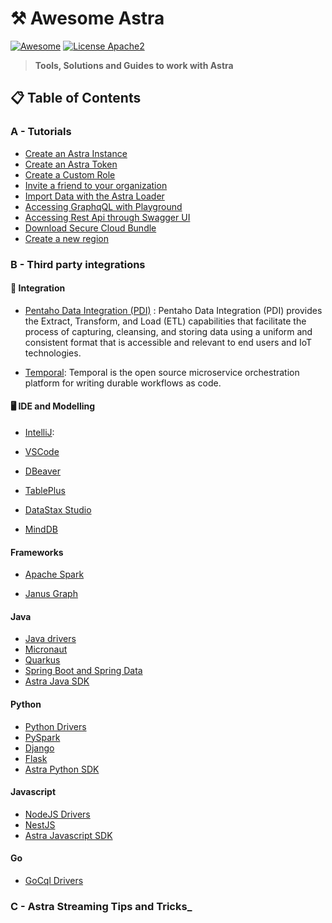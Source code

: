 # ⚒️ Awesome Astra

[![Awesome](https://awesome.re/badge-flat.svg)](https://awesome.re)
[![License Apache2](https://img.shields.io/hexpm/l/plug.svg)](http://www.apache.org/licenses/LICENSE-2.0)

> **Tools, Solutions and Guides to work with Astra**

## 📋 Table of Contents

### A - Tutorials

- [Create an Astra Instance](./astra/CREATE-AN-INSTANCE.MD)
- [Create an Astra Token](./astra/CREATE-A-TOKEN.MD)
- [Create a Custom Role](#)
- [Invite a friend to your organization](#)
- [Import Data with the Astra Loader](#)
- [Accessing GraphqQL with Playground](#)
- [Accessing Rest Api through Swagger UI](#)
- [Download Secure Cloud Bundle](#)
- [Create a new region](#)

### B - Third party integrations

#### 🔌 Integration 

- [Pentaho Data Integration (PDI)](/pentaho-data-integration) : Pentaho Data Integration (PDI) provides the Extract, Transform, and Load (ETL) capabilities that facilitate the process of capturing, cleansing, and storing data using a uniform and consistent format that is accessible and relevant to end users and IoT technologies.


- [Temporal](/temporal): Temporal is the open source microservice orchestration platform for writing durable workflows as code.

#### 🖥️ IDE and Modelling

- [IntelliJ](/intellij): 

- [VSCode](/vscode)

- [DBeaver](#)

- [TablePlus](#)

- [DataStax Studio](#)

- [MindDB](#)

#### Frameworks

- [Apache Spark](#)

- [Janus Graph](#)



#### Java
- [Java drivers](#)
- [Micronaut](/micronaut)
- [Quarkus](#)
- [Spring Boot and Spring Data](#)
- [Astra Java SDK](#)

#### Python
- [Python Drivers](#)
- [PySpark](#)
- [Django](#)
- [Flask](#)
- [Astra Python SDK](#)

#### Javascript
- [NodeJS Drivers](#)
- [NestJS](#)
- [Astra Javascript SDK](#)

#### Go
- [GoCql Drivers](#)

### C - Astra Streaming Tips and Tricks_




